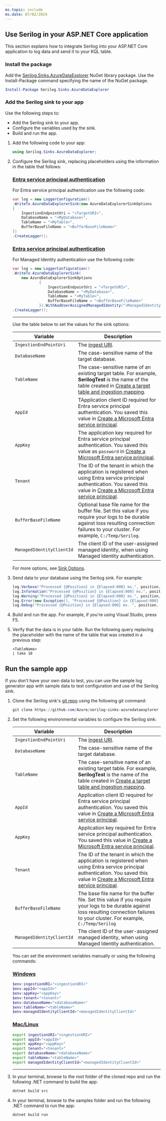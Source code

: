 ```yaml
---
ms.topic: include
ms.date: 07/02/2024
---
```


## Use Serilog in your ASP.NET Core application

This section explains how to integrate Serilog into your ASP.NET Core application to log data and send it to your KQL table.

### Install the package

Add the [Serilog.Sinks.AzureDataExplorer](https://www.nuget.org/packages/serilog.sinks.azuredataexplorer) NuGet library package. Use the Install-Package command specifying the name of the NuGet package.

```powershell
Install-Package Serilog.Sinks.AzureDataExplorer
```

### Add the Serilog sink to your app

Use the following steps to:

* Add the Serilog sink to your app.
* Configure the variables used by the sink.
* Build and run the app.

1. Add the following code to your app:

    ```csharp
    using Serilog.Sinks.AzureDataExplorer;
    ```

1. Configure the Serilog sink, replacing placeholders using the information in the table that follows:

   ### [Entra service principal authentication](#tab/service-principal)
    
    For Entra service principal authentication use the following code:

    ```csharp
    var log = new LoggerConfiguration()
    .WriteTo.AzureDataExplorerSink(new AzureDataExplorerSinkOptions
    {
        IngestionEndpointUri = "<TargetURI>",
        DatabaseName = "<MyDatabase>",
        TableName = "<MyTable>",
        BufferBaseFileName = "<BufferBaseFileName>"
    })
    .CreateLogger();

    ```
    
   ### [Entra service principal authentication](#tab/managed-identity) 
    
    For Managed Identity authentication use the following code:

    ``` csharp
    var log = new LoggerConfiguration()
    .WriteTo.AzureDataExplorerSink(
        new AzureDataExplorerSinkOptions
                {
                    IngestionEndpointUri = "<TargetURI>",
                    DatabaseName = "<MyDatabase>",
                    TableName = "<MyTable>",
                    BufferBaseFileName = "<BufferBaseFileName>"
                }).WithAadUserAssignedManagedIdentity("<ManagedIdentityClientId>")
    .CreateLogger();

    ```

    ---

    Use the table below to set the values for the sink options:

    | Variable | Description |
    |---|---|
    | `IngestionEndPointUri` | The [ingest URI](#ingestion-uri). |
    | `DatabaseName` | The case-sensitive name of the target database. |
    | `TableName` | The case-sensitive name of an existing target table. For example, **SerilogTest** is the name of the table created in [Create a target table and ingestion mapping](#create-a-target-table-and-ingestion-mapping). |
    | `AppId` | TApplication client ID required for Entra service principal authentication. You saved this value in [Create a Microsoft Entra service principal](#create-a-microsoft-entra-service-principal). |
    | `AppKey` | The application key required for Entra service principal authentication. You saved this value as `password` in [Create a Microsoft Entra service principal](#create-a-microsoft-entra-service-principal). |
    | `Tenant` | The ID of the tenant in which the application is registered when using Entra service principal authentication. You saved this value in [Create a Microsoft Entra service principal](#create-a-microsoft-entra-service-principal). |
    | `BufferBaseFileName` | Optional base file name for the buffer file. Set this value if you require your logs to be durable against loss resulting connection failures to your cluster. For example, `C:/Temp/Serilog`. |
    | `ManagedIdentityClientId` | The client ID of the user-assigned managed identity, when using Managed Identity authentication. |

   For more options, see [Sink Options](https://github.com/Azure/serilog-sinks-azuredataexplorer#options).

1. Send data to your database using the Serilog sink. For example:

    ```csharp
    log.Verbose("Processed {@Position} in {Elapsed:000} ms.", position, elapsedMs);
    log.Information("Processed {@Position} in {Elapsed:000} ms.", position, elapsedMs);
    log.Warning("Processed {@Position} in {Elapsed:000} ms.", position, elapsedMs);
    log.Error(new Exception(), "Processed {@Position} in {Elapsed:000} ms.", position, elapsedMs);
    log.Debug("Processed {@Position} in {Elapsed:000} ms. ", position, elapsedMs);
    ```

1. Build and run the app. For example, if you're using Visual Studio, press F5.

1. Verify that the data is in your table. Run the following query replacing the placeholder with the name of the table that was created in a previous step:

    ```kusto
    <TableName>
    | take 10
    ```

## Run the sample app

If you don't have your own data to test, you can use the sample log generator app with sample data to test configuration and use of the Serilog sink.

1. Clone the Serilog sink's [git repo](https://github.com/Azure/serilog-sinks-azuredataexplorer) using the following git command:

    ```powershell
    git clone https://github.com/Azure/serilog-sinks-azuredataexplorer
    ```

1. Set the following environmental variables to configure the Serilog sink:

    | Variable | Description |
    |---|---|
    | `IngestionEndPointUri` | The [ingest URI](#ingestion-uri). |
    | `DatabaseName` | The case-sensitive name of the target database. |
    | `TableName` | The case-sensitive name of an existing target table. For example, **SerilogTest** is the name of the table created in [Create a target table and ingestion mapping](#create-a-target-table-and-ingestion-mapping). |
    | `AppId` | Application client ID required for Entra service principal authentication. You saved this value in [Create a Microsoft Entra service principal](#create-a-microsoft-entra-service-principal). |
    | `AppKey` | Application key required for Entra service principal authentication. You saved this value in [Create a Microsoft Entra service principal](#create-a-microsoft-entra-service-principal). |
    | `Tenant` | The ID of the tenant in which the application is registered when using Entra service principal authentication. You saved this value in [Create a Microsoft Entra service principal](#create-a-microsoft-entra-service-principal). |
    | `BufferBaseFileName` | The base file name for the buffer file. Set this value if you require your logs to be durable against loss resulting connection failures to your cluster. For example, `C:/Temp/Serilog` |
    | `ManagedIdentityClientId` | The client ID of the user-assigned managed identity, when using Managed Identity authentication.|

    You can set the environment variables manually or using the following commands:

    ### [Windows](#tab/windows)

    ```powershell
    $env:ingestionURI="<ingestionURI>"
    $env:appId="<appId>"
    $env:appKey="<appKey>"
    $env:tenant="<tenant>"
    $env:databaseName="<databaseName>"
    $env:tableName="<tableName>"
    $env:managedIdentityClientId="<managedIdentityClientId>"
    ```

    ### [Mac/Linux](#tab/linux)

    ```bash
    export ingestionURI="<ingestionURI>"
    export appId="<appId>"
    export appKey="<appKey>"
    export tenant="<tenant>"
    export databaseName="<databaseName>"
    export tableName="<tableName>"
    export managedIdentityClientId="<managedIdentityClientId>"
    ```

    ---

1. In your terminal, browse to the root folder of the cloned repo and run the following .NET command to build the app:

    ```powershell
    dotnet build src
    ```

1. In your terminal, browse to the samples folder and run the following .NET command to run the app:

    ```powershell
    dotnet build run
    ```
